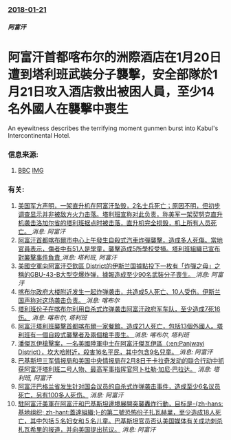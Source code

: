 ### [2018-01-21](/news/2018/01/21/index.md)

##### 阿富汗
# 阿富汗首都喀布尔的洲際酒店在1月20日遭到塔利班武裝分子襲擊，安全部隊於1月21日攻入酒店救出被困人員，至少14名外國人在襲擊中喪生 

An eyewitness describes the terrifying moment gunmen burst into Kabul's Intercontinental Hotel.


### 信息来源:

1. [BBC](http://www.bbc.co.uk/news/world-asia-42766623) [IMG](https://ichef.bbci.co.uk/images/ic/1024x576/p05vlp9d.jpg)

### 有关:

1. [ 美国军方声明，一架直升机在阿富汗坠毁，2名士兵死亡；原因不明，但初步调查显示并非被敌方火力击落。塔利班宣称对此负责，称美军一架契努克直升机袭击洛加尔省的塔利班据点时被击落，直升机完全损毁，机上所有人员死亡。 ](/zh/news/2019/11/20/美国军方声明-一架直升机在阿富汗坠毁-2名士兵死亡-原因不明-但初步调查显示并非被敌方火力击落-塔利班宣称对此负责-称.md) _消息: 阿富汗_
2. [阿富汗首都喀布爾市中心上午發生自殺式汽車炸彈襲擊，造成多人死傷。當地官員表示，傷者中有51人是學童，襲擊造成5所學校受損。塔利班組織已宣布對襲擊事件負責 ](/zh/news/2019/07/1/阿富汗首都喀布爾市中心上午發生自殺式汽車炸彈襲擊-造成多人死傷-當地官員表示-傷者中有51人是學童-襲擊造成5所學校受損.md) _消息: 塔利班, 阿富汗_
3. [美國空軍向阿富汗亞欽區 District的伊斯兰国據點投下一枚有「炸彈之母」之稱的GBU-43-B大型空爆炸弹，據報造成至少90名武裝分子喪生。 ](/zh/news/2017/04/13/美國空軍向阿富汗亞欽區-District的伊斯兰国據點投下一枚有-炸彈之母-之稱的GBU-43-B大型空爆炸弹-據報造成.md) _消息: 阿富汗_
4. [喀布尔政府大楼附近发生一起炸弹袭击，共造成5人死亡、10人受伤。伊斯兰国声称对这场袭击负责。 ](/zh/news/2017/04/12/喀布尔政府大楼附近发生一起炸弹袭击-共造成5人死亡-10人受伤-伊斯兰国声称对这场袭击负责.md) _消息: 喀布尔_
5. [ 塔利班份子在喀布尔利用自杀式炸弹袭击阿富汗政府军车队，至少造成7死16伤。](/zh/news/2014/10/1/塔利班份子在喀布尔利用自杀式炸弹袭击阿富汗政府军车队-至少造成7死16伤.md) _消息: 喀布尔, 塔利班_
6. [阿富汗塔利班襲擊首都喀布爾一家餐館，造成21人死亡，包括13個外國人。塔利班有一個自殺式襲擊者及兩個槍手喪生。 ](/zh/news/2014/01/17/阿富汗塔利班襲擊首都喀布爾一家餐館-造成21人死亡-包括13個外國人-塔利班有一個自殺式襲擊者及兩個槍手喪生.md) _消息: 喀布尔, 塔利班_
7. [潘傑瓦伊槍擊案，一名美國陸軍中士在阿富汗傑瓦伊區（:en:Panjwayi District），坎大哈附近，殺害16名平民，其中包含9名兒童。 ](/zh/news/2012/03/11/潘傑瓦伊槍擊案-一名美國陸軍中士在阿富汗傑瓦伊區-en-Panjwayi-District-坎大哈附近-殺害16名平.md) _消息: 阿富汗_
8. [ 巴基斯坦三军情报局和美国中央情报局在2月8日于卡拉奇发动的联合行动中抓获阿富汗塔利班二号人物、最高军事指挥官阿卜杜勒·加尼·巴拉达。](/zh/news/2010/02/16/巴基斯坦三军情报局和美国中央情报局在2月8日于卡拉奇发动的联合行动中抓获阿富汗塔利班二号人物-最高军事指挥官阿卜杜勒.md) _消息: 塔利班, 阿富汗_
9. [阿富汗巴格兰省发生针对国会议员的自杀式炸弹袭击事件，造成至少6名议员死亡，另有100多人死伤。](/zh/news/2007/11/6/阿富汗巴格兰省发生针对国会议员的自杀式炸弹袭击事件-造成至少6名议员死亡-另有100多人死伤.md) _消息: 阿富汗_
10. [駐阿富汗美軍在阿富汗和巴基斯坦邊境展開突襲轟炸行動，目标是-{zh-hans:基地组织; zh-hant:蓋達組織;}-的第二號恐怖份子扎瓦赫里，至少造成18人死亡，其中包括５名妇女和５名儿童。巴基斯坦官员否认美国媒体有关成功刺杀札瓦希里的报道，并向美国提出抗议。](/zh/news/2006/01/13/駐阿富汗美軍在阿富汗和巴基斯坦邊境展開突襲轟炸行動-目标是-zh-hans-基地组织-zh-hant-蓋達組織.md) _消息: 阿富汗_
